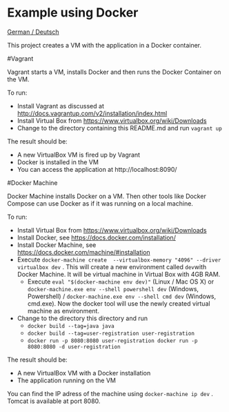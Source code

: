 Example using Docker
==============

[German / Deutsch](LIESMICH.md)

This project creates a VM with the application in a Docker
container.


#Vagrant

Vagrant starts a VM, installs Docker and then runs the Docker
Container on the VM.

To run:

- Install Vagrant as discussed at
  http://docs.vagrantup.com/v2/installation/index.html
- Install Virtual Box from https://www.virtualbox.org/wiki/Downloads
- Change to the directory containing this README.md and run `vagrant
   up`

The result should be:

- A new VirtualBox VM is fired up by Vagrant
- Docker is installed in the VM
- You can access the application at http://localhost:8090/

#Docker Machine

Docker Machine installs Docker on a VM. Then other tools like Docker
Compose can use Docker as if it was running on a local machine.

To run:

- Install Virtual Box from https://www.virtualbox.org/wiki/Downloads
- Install Docker, see https://docs.docker.com/installation/
- Install Docker Machine, see https://docs.docker.com/machine/#installation
- Execute `docker-machine create  --virtualbox-memory "4096" --driver
  virtualbox dev` . This will create a new environment called `dev`with Docker
  Machine. It will be virtual machine in Virtual Box with 4GB RAM.
  - Execute `eval "$(docker-machine env dev)"` (Linux / Mac OS X) or
    `docker-machine.exe env --shell powershell dev` (Windows,
    Powershell) /  `docker-machine.exe env --shell cmd dev` (Windows,
    cmd.exe). Now the docker tool will use the newly created virtual
    machine as environment.
- Change to the directory this directory and run
  - `docker build --tag=java java`
  - `docker build --tag=user-registration user-registration`
  - `docker run -p 8080:8080 user-registration docker run -p 8080:8080
    -d user-registration`

The result should be:

- A new VirtualBox VM with a Docker installation
- The application running on the VM

You can find the IP adress of the machine using `docker-machine ip
dev` . Tomcat is available at port 8080.
